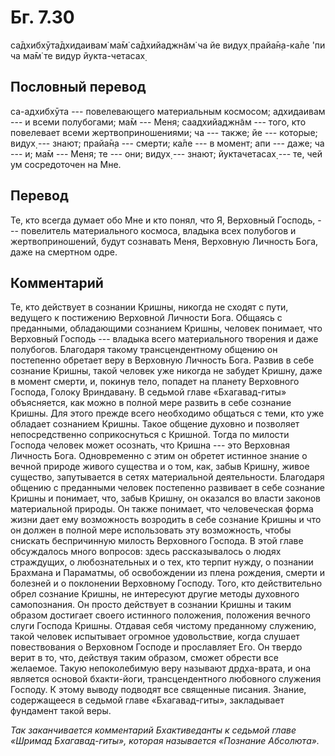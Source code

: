 # Бг. 7.30

са̄дхибхӯта̄дхидаивам̇ ма̄м̇ са̄дхийаджн̃ам̇ ча йе видух̣ прайа̄н̣а-ка̄ле 'пи ча ма̄м̇
те видур йукта-четасах̣

## Пословный перевод

са-адхибхӯта --- повелевающего материальным космосом; адхидаивам --- и
всеми полубогами; ма̄м --- Меня; саадхийаджн̃ам --- того, кто повелевает
всеми жертвоприношениями; ча --- также; йе --- которые; видух̣ --- знают;
прайа̄н̣а --- смерти; ка̄ле --- в момент; апи --- даже; ча --- и; ма̄м ---
Меня; те --- они; видух̣ --- знают; йуктачетасах̣ --- те, чей ум
сосредоточен на Мне.

## Перевод

Те, кто всегда думает обо Мне и кто понял, что Я, Верховный Господь, ---
повелитель материального космоса, владыка всех полубогов и
жертвоприношений, будут сознавать Меня, Верховную Личность Бога, даже на
смертном одре.

## Комментарий

Те, кто действует в сознании Кришны, никогда не сходят с пути, ведущего
к постижению Верховной Личности Бога. Общаясь с преданными, обладающими
сознанием Кришны, человек понимает, что Верховный Господь --- владыка
всего материального творения и даже полубогов. Благодаря такому
трансцендентному общению он постепенно обретает веру в Верховную
Личность Бога. Развив в себе сознание Кришны, такой человек уже никогда
не забудет Кришну, даже в момент смерти, и, покинув тело, попадет на
планету Верховного Господа, Голоку Вриндавану. В седьмой главе
«Бхагавад-гиты» объясняется, как можно в полной мере развить в себе
сознание Кришны. Для этого прежде всего необходимо общаться с теми, кто
уже обладает сознанием Кришны. Такое общение духовно и позволяет
непосредственно соприкоснуться с Кришной. Тогда по милости Господа
человек может осознать, что Кришна --- это Верховная Личность Бога.
Одновременно с этим он обретет истинное знание о вечной природе живого
существа и о том, как, забыв Кришну, живое существо, запутывается в
сетях материальной деятельности. Благодаря общению с преданными человек
постепенно развивает в себе сознание Кришны и понимает, что, забыв
Кришну, он оказался во власти законов материальной природы. Он также
понимает, что человеческая форма жизни дает ему возможность возродить в
себе сознание Кришны и что он должен в полной мере использовать эту
возможность, чтобы снискать беспричинную милость Верховного Господа. В
этой главе обсуждалось много вопросов: здесь рассказывалось о людях
страждущих, о любознательных и о тех, кто терпит нужду, о познании
Брахмана и Параматмы, об освобождении из плена рождения, смерти и
болезней и о поклонении Верховному Господу. Того, кто действительно
обрел сознание Кришны, не интересуют другие методы духовного
самопознания. Он просто действует в сознании Кришны и таким образом
достигает своего истинного положения, положения вечного слуги Господа
Кришны. Отдавая себя чистому преданному служению, такой человек
испытывает огромное удовольствие, когда слушает повествования о
Верховном Господе и прославляет Его. Он твердо верит в то, что, действуя
таким образом, сможет обрести все желаемое. Такую непоколебимую веру
называют др̣д̣ха-врата, и она является основой бхакти-йоги,
трансцендентного любовного служения Господу. К этому выводу подводят все
священные писания. Знание, содержащееся в седьмой главе «Бхагавад-гиты»,
закладывает фундамент такой веры.

*Так заканчивается комментарий Бхактиведанты к седьмой главе «Шримад
Бхагавад-гиты», которая называется «Познание Абсолюта».*
